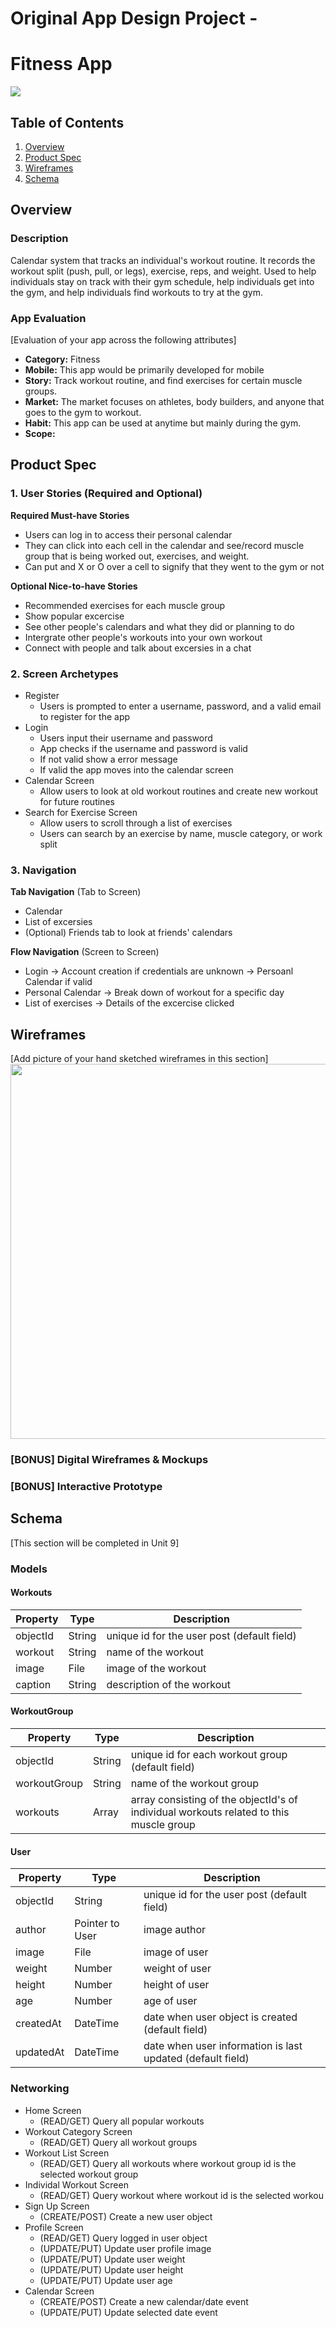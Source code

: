 Original App Design Project -
===

# Fitness App
<img src="https://github.com/CodePathGroup8F22/CodePathFitnessApp/blob/main/Week9.gif"/>

## Table of Contents
1. [Overview](#Overview)
1. [Product Spec](#Product-Spec)
1. [Wireframes](#Wireframes)
2. [Schema](#Schema)

## Overview
### Description
Calendar system that tracks an individual's workout routine. It records the workout split (push, pull, or legs), exercise, reps, and weight. Used to help individuals stay on track with their gym schedule, help individuals get into the gym, and help individuals find workouts to try at the gym. 

### App Evaluation
[Evaluation of your app across the following attributes]
- **Category:** Fitness
- **Mobile:** This app would be primarily developed for mobile
- **Story:** Track workout routine, and find exercises for certain muscle groups.
- **Market:** The market focuses on athletes, body builders, and anyone that goes to the gym to workout. 
- **Habit:** This app can be used at anytime but mainly during the gym. 
- **Scope:** 

## Product Spec

### 1. User Stories (Required and Optional)

**Required Must-have Stories**

* Users can log in to access their personal calendar
* They can click into each cell in the calendar and see/record muscle group that is being worked out, exercises, and weight. 
* Can put and X or O over a cell to signify that they went to the gym or not

**Optional Nice-to-have Stories**

* Recommended exercises for each muscle group
* Show popular excercise
* See other people's calendars and what they did or planning to do
* Intergrate other people's workouts into your own workout
* Connect with people and talk about excersies in a chat

### 2. Screen Archetypes

* Register
   * Users is prompted to enter a username, password, and a valid email to register for the app
* Login
   * Users input their username and password
   * App checks if the username and password is valid
   * If not valid show a error message
   * If valid the app moves into the calendar screen
* Calendar Screen 
   * Allow users to look at old workout routines and create new workout for future routines 
* Search for Exercise Screen
   * Allow users to scroll through a list of exercises
   * Users can search by an exercise by name, muscle category, or work split

### 3. Navigation

**Tab Navigation** (Tab to Screen)

* Calendar
* List of excersies
* (Optional) Friends tab to look at friends' calendars

**Flow Navigation** (Screen to Screen)

* Login -> Account creation if credentials are unknown -> Persoanl Calendar if valid
* Personal Calendar -> Break down of workout for a specific day
* List of exercises -> Details of the excercise clicked

## Wireframes
[Add picture of your hand sketched wireframes in this section]
<img src="https://i.imgur.com/26pmh94.jpeg" width=600>

### [BONUS] Digital Wireframes & Mockups

### [BONUS] Interactive Prototype

## Schema 
[This section will be completed in Unit 9]
### Models
#### Workouts
   | Property      | Type     | Description |
   | ------------- | -------- | ------------|
   | objectId      | String   | unique id for the user post (default field) |
   | workout       | String   | name of the workout |
   | image         | File     | image of the workout |
   | caption       | String   | description of the workout |
#### WorkoutGroup
   | Property      | Type     | Description  |
   | ------------- | -------- | ------------ |
   | objectId      | String   | unique id for each workout group (default field) |
   | workoutGroup  | String   | name of the workout group |
   | workouts      | Array    | array consisting of the objectId's of individual workouts related to this muscle group |
   
#### User
   | Property      | Type     | Description |
   | ------------- | -------- | ------------|
   | objectId      | String   | unique id for the user post (default field) |
   | author        | Pointer to User| image author |
   | image         | File     | image of user |
   | weight        | Number   | weight of user |
   | height        | Number   | height of user |
   | age           | Number   | age of user |
   | createdAt     | DateTime | date when user object is created (default field) |
   | updatedAt     | DateTime | date when user information is last updated (default field) |
   
### Networking
- Home Screen
  - (READ/GET) Query all popular workouts
- Workout Category Screen
  - (READ/GET) Query all workout groups
- Workout List Screen
  - (READ/GET) Query all workouts where workout group id is the selected workout group
- Individal Workout Screen
  - (READ/GET) Query workout where workout id is the selected workou
- Sign Up Screen
  - (CREATE/POST) Create a new user object
- Profile Screen
  - (READ/GET) Query logged in user object
  - (UPDATE/PUT) Update user profile image
  - (UPDATE/PUT) Update user weight
  - (UPDATE/PUT) Update user height
  - (UPDATE/PUT) Update user age
- Calendar Screen
  - (CREATE/POST) Create a new calendar/date event
  - (UPDATE/PUT) Update selected date event
<!--- [Add list of network requests by screen ]
- [Create basic snippets for each Parse network request]
- [OPTIONAL: List endpoints if using existing API such as Yelp] ---!>
